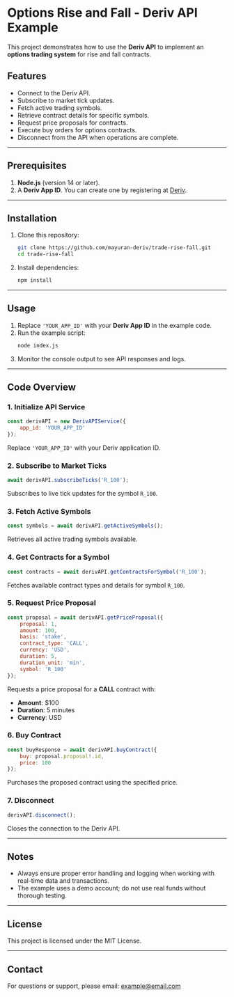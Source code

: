 # Options Rise and Fall - Deriv API Example

This project demonstrates how to use the **Deriv API** to implement an **options trading system** for rise and fall contracts.

## Features
- Connect to the Deriv API.
- Subscribe to market tick updates.
- Fetch active trading symbols.
- Retrieve contract details for specific symbols.
- Request price proposals for contracts.
- Execute buy orders for options contracts.
- Disconnect from the API when operations are complete.

---

## Prerequisites
1. **Node.js** (version 14 or later).
2. A **Deriv App ID**. You can create one by registering at [Deriv](https://deriv.com).

---

## Installation
1. Clone this repository:
   ```bash
   git clone https://github.com/mayuran-deriv/trade-rise-fall.git
   cd trade-rise-fall
   ```

2. Install dependencies:
   ```bash
   npm install
   ```

---

## Usage
1. Replace `'YOUR_APP_ID'` with your **Deriv App ID** in the example code.
2. Run the example script:
   ```bash
   node index.js
   ```
3. Monitor the console output to see API responses and logs.

---

## Code Overview

### 1. Initialize API Service
```javascript
const derivAPI = new DerivAPIService({
    app_id: 'YOUR_APP_ID'
});
```
Replace `'YOUR_APP_ID'` with your Deriv application ID.

### 2. Subscribe to Market Ticks
```javascript
await derivAPI.subscribeTicks('R_100');
```
Subscribes to live tick updates for the symbol `R_100`.

### 3. Fetch Active Symbols
```javascript
const symbols = await derivAPI.getActiveSymbols();
```
Retrieves all active trading symbols available.

### 4. Get Contracts for a Symbol
```javascript
const contracts = await derivAPI.getContractsForSymbol('R_100');
```
Fetches available contract types and details for symbol `R_100`.

### 5. Request Price Proposal
```javascript
const proposal = await derivAPI.getPriceProposal({
    proposal: 1,
    amount: 100,
    basis: 'stake',
    contract_type: 'CALL',
    currency: 'USD',
    duration: 5,
    duration_unit: 'min',
    symbol: 'R_100'
});
```
Requests a price proposal for a **CALL** contract with:
- **Amount**: $100
- **Duration**: 5 minutes
- **Currency**: USD

### 6. Buy Contract
```javascript
const buyResponse = await derivAPI.buyContract({
    buy: proposal.proposal!.id,
    price: 100
});
```
Purchases the proposed contract using the specified price.

### 7. Disconnect
```javascript
derivAPI.disconnect();
```
Closes the connection to the Deriv API.

---

## Notes
- Always ensure proper error handling and logging when working with real-time data and transactions.
- The example uses a demo account; do not use real funds without thorough testing.

---

## License
This project is licensed under the MIT License.

---

## Contact
For questions or support, please email: example@email.com

